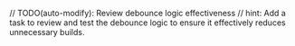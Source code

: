// TODO(auto-modify): Review debounce logic effectiveness
// hint: Add a task to review and test the debounce logic to ensure it effectively reduces unnecessary builds.
